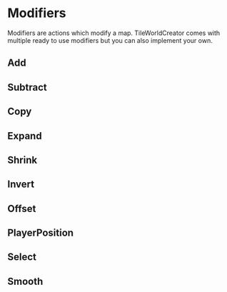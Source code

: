 # Modifiers

Modifiers are actions which modify a map.
TileWorldCreator comes with multiple ready to use modifiers but you can also implement your own.

## Add

## Subtract

## Copy

## Expand

## Shrink

## Invert

## Offset

## PlayerPosition

## Select

## Smooth
